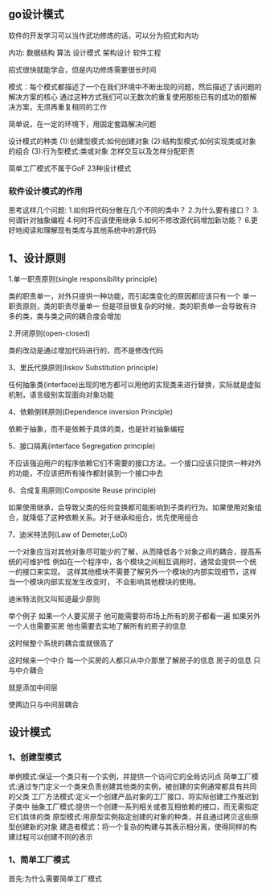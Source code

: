 ## go设计模式

软件的开发学习可以当作武功修炼的话，可以分为招式和内功

内功:
数据结构
算法
设计模式
架构设计
软件工程

招式很快就能学会，但是内功修炼需要很长时间

模式：每个模式都描述了一个在我们环境中不断出现的问题，然后描述了该问题的解决方案的核心
通过这种方式我们可以无数次的重复使用那些已有的成功的额解决方案，无须再重复相同的工作

简单说，在一定的环境下，用固定套路解决问题

设计模式的种类
(1):创建型模式:如何创建对象
(2):结构型模式:如何实现类或对象的组合
(3):行为型模式:类或对象 怎样交互以及怎样分配职责

简单工厂模式不属于GoF 23种设计模式

### 软件设计模式的作用

思考这样几个问题:
1.如何将代码分散在几个不同的类中？
2.为什么要有接口？
3.何谓针对抽象编程
4.何时不应该使用继承
5.如何不修改源代码增加新功能？
6.更好地阅读和理解现有类库与其他系统中的源代码



## 1、设计原则

1.单一职责原则(single responsibility principle)

类的职责单一，对外只提供一种功能，而引起类变化的原因都应该只有一个
单一职责原则，类的职责尽量单一
但是项目很复杂的时候，类的职责单一会导致有许多的类，类与类之间的耦合度会增加

2.开闭原则(open-closed)

类的改动是通过增加代码进行的，而不是修改代码

3、里氏代换原则(liskov Substitution principle)

任何抽象类(interface)出现的地方都可以用他的实现类来进行替换，实际就是虚拟机制，语言级别实现面向对象功能

4、依赖倒转原则(Dependence inversion Principle)

依赖于抽象，而不是依赖于具体的类，也是针对抽象编程

5、接口隔离(interface Segregation principle)

不应该强迫用户的程序依赖它们不需要的接口方法。一个接口应该只提供一种对外的功能，不应该把所有操作都封装到一个接口中去

6、合成复用原则(Composite Reuse principle)

如果使用继承，会导致父类的任何变换都可能影响到子类的行为。如果使用对象组合，就降低了这种依赖关系。对于继承和组合，优先使用组合

7、迪米特法则(Law of Demeter,LoD)

一个对象应当对其他对象尽可能少的了解，从而降低各个对象之间的耦合，提高系统的可维护性
例如在一个程序中，各个模块之间相互调用时，通常会提供一个统一的接口来实现。
这样其他模块不需要了解另外一个模块的内部实现细节，这样当一个模块内部实现发生改变时，
不会影响其他模块的使用。

迪米特法则又叫知道最少原则

举个例子 如果一个人要买房子
他可能需要将市场上所有的房子都看一遍
如果另外一个人也需要买房 他也需要去实地了解所有的房子的信息

这时候整个系统的耦合度就很高了

这时候来一个中介 每一个买房的人都只从中介那里了解房子的信息
房子的信息 只与中介耦合

就是添加中间层

使两边只与中间层耦合

## 设计模式

### 1、创建型模式

单例模式:保证一个类只有一个实例，并提供一个访问它的全局访问点
简单工厂模式:通过专门定义一个类来负责创建其他类的实例，被创建的实例通常都具有共同的父类
工厂方法模式:定义一个创建产品对象的工厂接口，将实际创建工作推迟到子类中
抽象工厂模式:提供一个创建一系列相关或者互相依赖的接口，而无需指定它们具体的类
原型模式:用原型实例指定创建的对象的种类，并且通过拷贝这些原型创建新的对象
建造者模式：将一个复杂的构建与其表示相分离，使得同样的构建过程可以创建不同的表示

### 1、简单工厂模式

首先:为什么需要简单工厂模式

